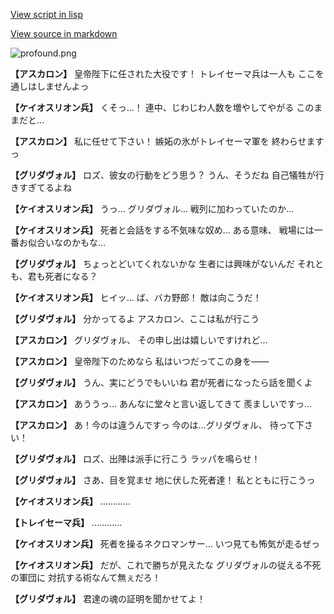 [View script in lisp](../scripts/101101031.txt)

[View source in markdown](101101031.md)

![profound.png](../images/backgrounds/profound.png)

**【アスカロン】**
皇帝陛下に任された大役です！
トレイセーマ兵は一人も
ここを通しはしませんよっ

**【ケイオスリオン兵】**
くそっ…！
連中、じわじわ人数を増やしてやがる
このままだと…

**【アスカロン】**
私に任せて下さい！
嫉妬の氷がトレイセーマ軍を
終わらせますっ

**【グリダヴォル】**
ロズ、彼女の行動をどう思う？
うん、そうだね
自己犠牲が行きすぎてるよね

**【ケイオスリオン兵】**
うっ…
グリダヴォル…
戦列に加わっていたのか…

**【ケイオスリオン兵】**
死者と会話をする不気味な奴め…
ある意味、
戦場には一番お似合いなのかもな…

**【グリダヴォル】**
ちょっとどいてくれないかな
生者には興味がないんだ
それとも、君も死者になる？

**【ケイオスリオン兵】**
ヒイッ…
ば、バカ野郎！
敵は向こうだ！

**【グリダヴォル】**
分かってるよ
アスカロン、ここは私が行こう

**【アスカロン】**
グリダヴォル、
その申し出は嬉しいですけれど…

**【アスカロン】**
皇帝陛下のためなら
私はいつだってこの身を――

**【グリダヴォル】**
うん、実にどうでもいいね
君が死者になったら話を聞くよ

**【アスカロン】**
あううっ…
あんなに堂々と言い返してきて
羨ましいですっ…

**【アスカロン】**
あ！今のは違うんですっ
今のは…グリダヴォル、
待って下さい！

**【グリダヴォル】**
ロズ、出陣は派手に行こう
ラッパを鳴らせ！

**【グリダヴォル】**
さあ、目を覚ませ
地に伏した死者達！
私とともに行こうっ

**【ケイオスリオン兵】**
…………

**【トレイセーマ兵】**
…………

**【ケイオスリオン兵】**
死者を操るネクロマンサー…
いつ見ても怖気が走るぜっ

**【ケイオスリオン兵】**
だが、これで勝ちが見えたな
グリダヴォルの従える不死の軍団に
対抗する術なんて無ぇだろ！

**【グリダヴォル】**
君達の魂の証明を聞かせてよ！